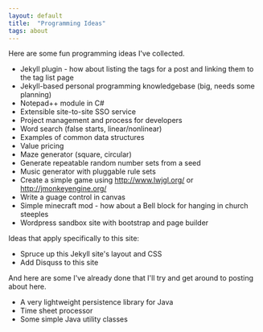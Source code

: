 ```yaml
---
layout: default
title:  "Programming Ideas"
tags: about
---
```


Here are some fun programming ideas I've collected.

* Jekyll plugin - how about listing the tags for a post and linking them to the tag list page
* Jekyll-based personal programming knowledgebase (big, needs some planning)
* Notepad++ module in C#
* Extensible site-to-site SSO service
* Project management and process for developers
* Word search (false starts, linear/nonlinear)
* Examples of common data structures
* Value pricing
* Maze generator (square, circular)
* Generate repeatable random number sets from a seed
* Music generator with pluggable rule sets
* Create a simple game using http://www.lwjgl.org/ or http://jmonkeyengine.org/
* Write a guage control in canvas
* Simple minecraft mod - how about a Bell block for hanging in church steeples
* Wordpress sandbox site with bootstrap and page builder

Ideas that apply specifically to this site:

* Spruce up this Jekyll site's layout and CSS
* Add Disquss to this site

And here are some I've already done that I'll try and get around to posting about here.

* A very lightweight persistence library for Java 
* Time sheet processor
* Some simple Java utility classes

